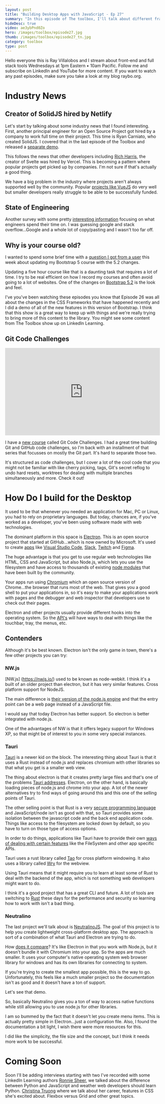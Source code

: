 ```yaml
---
layout: post
title: "Building Desktop Apps with JavaScript - Ep 27"
summary: "In this episode of The toolbox, I'll talk about different frameworks that can help you leverage your HTML, CSS and JavaScript skills to build Desktop Apps. I'll show you a demo of one of the new contenders in this space...NeutralinoJS. Can it beat the dominant Electron platform. Stay tuned to find out. The pace of the web is relentless and that's why you need the Toolbox"
hideDesc: true
video: ae3ybPnd0Zo
hero: /images/toolbox/episode27.jpg
thumb: /images/toolbox/episode27_tn.jpg 
category: toolbox
type: post
---
```


Hello everyone this is Ray Villalobos and I stream about front-end and full stack tools Wednesdays at 1pm Eastern • 10am Pacific. Follow me and subscribe on LinkedIn and YouTube for more content. If you want to watch any past episodes, make sure you take a look at my blog raybo.org.

# Industry News

## Creator of SolidJS hired by Netlify
Let's start by talking about some industry news that I found interesting. First, another principal engineer for an Open Source Project got hired by a company to work full time on their project. This time is Ryan Carniato, who created SolidJS. I covered that in the last episode of the Toolbox and released a [separate demo](https://www.youtube.com/watch?v=WSvmEG7HPyE).

This follows the news that other developers including [Rich Harris](https://vercel.com/blog/vercel-welcomes-rich-harris-creator-of-svelte), the creator of Svelte was hired by Vercel. This is becoming a pattern where popular projects get picked up by companies. I'm not sure if that's actually a good thing.

We have a big problem in the industry where projects aren't always supported well by the community. Popular [projects like VueJS](https://blog.patreon.com/vue-js-creator-evan-you) do very well but smaller developers really struggle to be able to be successfully funded.

## State of Engineering

Another survey with some pretty [interesting information](https://retool.com/reports/state-of-engineering-time-2022/) focusing on what engineers spend their time on. I was guessing google and stack overflow...Google and a whole lot of copy/pasting and I wasn't too far off.

## Why is your course old?

I wanted to spend some brief time with a [question I got from a user](https://www.linkedin.com/feed/update/urn:li:activity:6939919470811369472/) this week about updating my Bootstrap 5 course with the 5.2 changes.

Updating a five hour course like that is a daunting task that requires a lot of time. I try to be real efficient on how I record my courses and often avoid going to a lot of websites. One of the changes on [Bootstrap 5.2](https://getbootstrap.com/) is the look and feel.

I've you've been watching these episodes you know that Episode 26 was all about the changes in the CSS Frameworks that have happened recently and I did a demo of all of the new features in this version of Bootstrap. I think that this show is a great way to keep up with things and we're really trying to bring more of this content to the library. You might see some content from The Toolbox show up on LinkedIn Learning.

## Git Code Challenges

<div style="position:relative;height:0;padding-bottom:56.25%"><iframe width="640" height="360" src="https://www.linkedin.com/learning/embed/git-code-challenges/working-on-multiple-branches?autoplay=false&claim=AQF4lUN0uB52egAAAYFEDUxaFOVprOs3JXCP7a0oKBnb1WHQpNFGHgws3njXWO3VrMcVqaFgHiq1k_4VRAur3DL9nHm8baHeStIAQxC3VLVmHP3JYA5iiX8ZC7KBm_FWmEI_7-DvFem6HeMLFpZgsyKAZCz6vJmkfcMgAYp_BJMcApXHLYADg92k1xrdjm18ikv--VglvVk8o95nEJc3UiJEWI4YXWqiqxVj71x-TwDjohz42eHZu7zGE22NGOFUxHtPPKj0nSpG2Oe-hGbucxpVT5Y9CP2XKbj1KOwPHUXc_DRzppu_u0eBdgBZgJON-lEXtxDNbL0lU7NId7RjobtPrEakQX9xB2CwdFFBt4XRDrEe-k8MR4Nb-1-89HNLl0jTNkNBLvqXzT-aHj-VDd4sDcUbdOvEdqOmc9lGT3DKEg-9-b56RHA3Nt2UOu32gAkFVauGDwT0-mftohyajfREzi1jkG5UOXMxwLvmxwHkuzPAp_W-Qi4X0-bpXh-Dq5mnRmlct8YjDgQjJ3xo3yDt8VoZ9S7GLxNhYKBSX_XEpluz_yxK9RyIPRbr2E8jF4bTl1ZRJe87KVrwSm5b-423Gq_6dARWuz3CMR5IRk57ZiHqyO8jLnzIUAxNQDnB04o080xlLvJirjuQNAtsiKaYLSo4y-RTn_3Egq3ftd3lYglrhT2ITvYyUHa_yFF1OHNrwoQIhiJVPVXdVnqQDucOi-X0Vzl9Jv_XyhSFKzfpI3hDpVOhqI1avFVZ_u3YOl-O4KbAuqOFgTEhEDJc9BZRq2oau60bpKuTbJooD1kFHORmVUkVfeoSeolgjlsVHb5LOeP89uZunH69gH3fVvJSiBoVCC-9QfrA84wStpJi-v5xQcOgw3Ney2zMOVmt06FLZoEJhSUquKXoJZVhqnTTjjz2e273WpaQ5k49DGSOwj08DvYQVTFIRgCunfRah10qst-dDR42bl9bw0dSKTm8_1wsBpBfwpi5BO11dCgDHTmQuSgLwf856Q6_FOpI_1LwQujbOBRv4JZ-q3JfdSWIHoL3QkWyInO_6wipsyvjD33ngzzb2PPncIWNlKEbeP8Td_muO_2frxXvqzA85YYCNhECvbt5j70_S4TNUfY45JAfiQHQGyrw-lcTW0Ubex2-1VHxxhZnnv7yglRytQ1Tqyk44d0fmu-3LM7Md2k-Ed0&lipi=urn%3Ali%3Apage%3Ad_learning_content%3BD6MkIMDIQhSKN3YjzAtkXQ%3D%3D&licu" mozallowfullscreen="true" webkitallowfullscreen="true" allowfullscreen="true" frameborder="0" style="position:absolute;width:100%;height:100%;left:0"></iframe></div>

I have a [new course](https://www.linkedin.com/learning/instructors/ray-villalobos?u=104) called Git Code Challenges. I had a great time building Git and GitHub code challenges, so I'm back with an installment of that series that focusses on mostly the Git part. It's hard to separate those two.

It's structured as code challenges, but I cover a lot of the cool code that you might not be familiar with like cherry picking, tags,  Git's secret reflog to undo hard resets, worktrees for dealing with multiple branches simultaneously and more. Check it out!

# How Do I build for the Desktop
It used to be that whenever you needed an application for Mac, PC or Linux, you had to rely on proprietary languages. But today, chances are, if you've worked as a developer, you've been using software made with web technologies.

The dominant platform in this space is [Electron](https://www.electronjs.org/). This is an open source project that started at GitHub...which is now owned by Microsoft. It's used to create [apps](https://www.electronjs.org/apps) like [Visual Studio Code](https://code.visualstudio.com/), [Slack](https://slack.com/features), [Twitch](https://www.twitch.tv/) and [Figma](https://www.figma.com/).

The huge advantage is that you get to use regular web technologies like HTML, CSS and JavaScript, but also Node.js, which lets you use the filesystem and have access to thousands of existing [node modules](https://www.npmjs.com/) that have been built by the community.

Your apps run using [Chromium](https://www.chromium.org/chromium-projects/) which an open source version of Chrome...the browser that runs most of the web. That gives you a good shell to put your applications in, so it's easy to make your applications work with pages and the debugger and web inspector that developers use to check out their pages.

Electron and other projects usually provide different hooks into the operating system. So the [API's](https://www.electronjs.org/docs/latest/api/app) will have ways to deal with things like the touchbar, tray, the menus, etc.

## Contenders
Although it's be best known. Electron isn't the only game in town, there's a few other projects you can try:

### NW.js

[NW.js] (https://nwjs.io/) used to be known as node-webkit. I think it's a built of an older project than electron, but it has very similar features. Cross platform support for NodeJS.

The main difference is [their version of the node.js engine](https://nwjs.readthedocs.io/en/latest/) and that the entry point can be a web page instead of a JavaScript file.

I would say that today Electron has better support. So electron is better integrated with node.js.

One of the advantages of NW is that it offers legacy support for Windows XP, so that might be of interest to you in some very special instances.

### Tauri

[Tauri](https://tauri.studio/) is a newer kid on the block. The interesting thing about Tauri is that it uses a Rust instead of node.js and replaces chromium with other libraries so that what you get is a smaller web view.

The thing about electron is that it creates pretty large files and that's one of the problems [Tauri addresses](https://tauri.studio/about/benchmarks). Electron, on the other hand,  is basically loading pieces of node.js and chrome into your app. A lot of the newer alternatives try to find ways of going around this and this one of the selling points of Tauri. 

The other selling point is that Rust is a very [secure programming language](https://tauri.studio/about/security) and JavaScript/node isn't as good with that, so Tauri provides some isolation between the javascript code and the back end application code. Things like access to the filesystem are locked down by default, so you have to turn on those type of access options.

In order to do things, applications like Tauri have to provide their own [ways of dealing with certain features](https://tauri.studio/about/architecture) like the FileSystem and other app specific APIs.

Tauri uses a rust library called [Tao](https://github.com/tauri-apps/tao) for cross platform windowing. It also uses a library called [Wry](https://github.com/tauri-apps/wry) for the webview.

Using Tauri means that it might require you to learn at least some of Rust to deal with the backend of the app, which is not something web developers might want to do.

I think it's a good project that has a great CLI and future. A lot of tools are switching to [Rust](https://www.rust-lang.org/) these days for the performance and security so learning how to work with isn't a bad thing.

### Neutralino

The last project we'll talk about is [NeutralinoJS](https://neutralino.js.org/). The goal of this project is to help you create lightweight cross-platform desktop app. The approach is sort of a combination of what Tauri and Electron are trying to do.

How [does it compare](https://github.com/Elanis/web-to-desktop-framework-comparison)? It's like Electron in that you work with Node.js, but it doesn't bundle it with Chromium into your app. So the apps are much smaller. It uses your computer's native operating system web browser library for windows and has its own libraries for connecting to system. 

If you're trying to create the smallest app possible, this is the way to go. Unfortunately, this feels like a much smaller project so the documentation isn't as good and it doesn't have a ton of support.

Let's see that demo.

So, basically Neutralino gives you a ton of way to access native functions while still allowing you to use node.js for other libraries.

I am so bummed by the fact that it doesn't let you create menu items. This is actually pretty simple in Electron...just a configuration file.  Also, I found the documentation a bit light, I wish there were more resources for this.

I did like the simplicity, the file size and the concept, but I think it needs more work to be successful.

# Coming Soon
Soon I'll be adding interviews starting with two I've recorded with some LinkedIn Learning authors [Ronnie Sheer](https://www.linkedin.com/in/ronnie-sheer-555186100/), we talked about the difference between Python and JavaScript and weather web developers should learn Python. [Christina Truong](https://www.linkedin.com/in/christinatruong/) where we talk about her career, features in CSS she's excited about. Flexbox versus Grid and other great topics.


